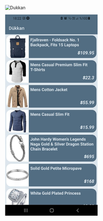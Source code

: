 ![Dukkan]()

<img src="https://github.com/haydogdu1990/react-native-projects/blob/main/06-Dukkan/assets/msg688717469-89095.jpg"  width="300">
